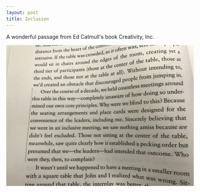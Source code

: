 ```yaml
---
layout: post
title: Inclusion
---
```


A wonderful passage from Ed Catmull's book Creativity, Inc.

![Passage on Inclusion from Creativity, Inc.](/images/inclusion_creativityinc.jpg)